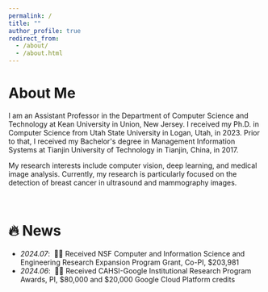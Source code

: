 ```yaml
---
permalink: /
title: ""
author_profile: true
redirect_from: 
  - /about/
  - /about.html
---
```


# About Me
I am an Assistant Professor in the Department of Computer Science and Technology at Kean University in Union, New Jersey. 
I received my Ph.D. in Computer Science from Utah State University in Logan, Utah, in 2023. Prior to that, I received my 
Bachelor's degree in Management Information Systems at Tianjin University of Technology in Tianjin, China, in 2017.

My research interests include computer vision, deep learning, and medical image analysis. Currently, my research is 
particularly focused on the detection of breast cancer in ultrasound and mammography images.

<br>

# 🔥 News
- *2024.07*: &nbsp;🎉🎉 Received NSF Computer and Information Science and Engineering Research Expansion Program Grant, Co-PI, $203,981
- *2024.06*: &nbsp;🎉🎉 Received CAHSI-Google Institutional Research Program Awards, PI, $80,000 and $20,000 Google Cloud Platform credits


